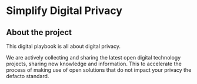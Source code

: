 # Simplify Digital Privacy


## About the project
This digital playbook is all about digital privacy.

We are actively collecting and sharing the latest open digital technology projects, sharing new knowledge and information. This to accelerate the process of making use of open solutions that do not impact your privacy the defacto standard.

